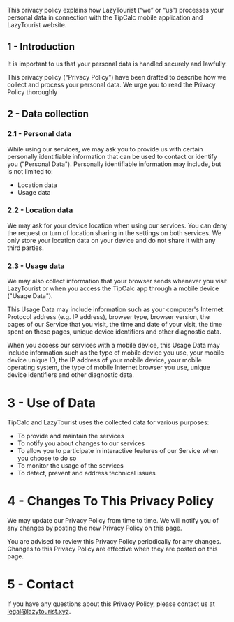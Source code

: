 This privacy policy explains how LazyTourist (“we” or “us”) processes your personal data in connection with the TipCalc mobile application and LazyTourist website.

## 1 - Introduction
It is important to us that your personal data is handled securely and lawfully.

This privacy policy (“Privacy Policy”) have been drafted to describe how we collect and process your personal data. We urge you to read the Privacy Policy thoroughly

## 2 - Data collection

### 2.1 - Personal data
While using our services, we may ask you to provide us with certain personally identifiable information that can be used to contact or identify you ("Personal Data"). Personally identifiable information may include, but is not limited to:

- Location data
- Usage data

### 2.2 - Location data
We may ask for your device location when using our services. You can deny the request or turn of location sharing in the settings on both services. We only store your location data on your device and do not share it with any third parties.

### 2.3 - Usage data
We may also collect information that your browser sends whenever you visit LazyTourist or when you access the TipCalc app through a mobile device ("Usage Data").

This Usage Data may include information such as your computer's Internet Protocol address (e.g. IP address), browser type, browser version, the pages of our Service that you visit, the time and date of your visit, the time spent on those pages, unique device identifiers and other diagnostic data.

When you access our services with a mobile device, this Usage Data may include information such as the type of mobile device you use, your mobile device unique ID, the IP address of your mobile device, your mobile operating system, the type of mobile Internet browser you use, unique device identifiers and other diagnostic data.

# 3 - Use of Data
TipCalc and LazyTourist uses the collected data for various purposes:

- To provide and maintain the services
- To notify you about changes to our services
- To allow you to participate in interactive features of our Service when you choose to do so
- To monitor the usage of the services
- To detect, prevent and address technical issues

# 4 - Changes To This Privacy Policy
We may update our Privacy Policy from time to time. We will notify you of any changes by posting the new Privacy Policy on this page.

You are advised to review this Privacy Policy periodically for any changes. Changes to this Privacy Policy are effective when they are posted on this page.

# 5 - Contact
If you have any questions about this Privacy Policy, please contact us at [legal@lazytourist.xyz](legal@lazytourist.xyz).
